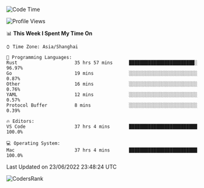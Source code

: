 <!--START_SECTION:waka-->
![Code Time](http://img.shields.io/badge/Code%20Time-1%2C435%20hrs%206%20mins-blue)

![Profile Views](http://img.shields.io/badge/Profile%20Views-12-blue)

📊 **This Week I Spent My Time On** 

```text
⌚︎ Time Zone: Asia/Shanghai

💬 Programming Languages: 
Rust                     35 hrs 57 mins      ████████████████████████░   96.97% 
Go                       19 mins             ░░░░░░░░░░░░░░░░░░░░░░░░░   0.87% 
Other                    16 mins             ░░░░░░░░░░░░░░░░░░░░░░░░░   0.76% 
YAML                     12 mins             ░░░░░░░░░░░░░░░░░░░░░░░░░   0.57% 
Protocol Buffer          8 mins              ░░░░░░░░░░░░░░░░░░░░░░░░░   0.39%

🔥 Editors: 
VS Code                  37 hrs 4 mins       █████████████████████████   100.0%

💻 Operating System: 
Mac                      37 hrs 4 mins       █████████████████████████   100.0%

```


 Last Updated on 23/06/2022 23:48:24 UTC
<!--END_SECTION:waka-->

![CodersRank](https://cr-skills-chart-widget.azurewebsites.net/api/api?username=BugenZhao&padding=16&tooltip=true&branding=false&sort-by-score=true&skills=Rust%2C%20Swift%2C%20C%2C%20TypeScript%2C%20Java%2C%20Go%2C%20Dart%2C%20C%2B%2B%2C%20Python%2C%20Assembly%2C%20Shell%2C%20Kotlin)
